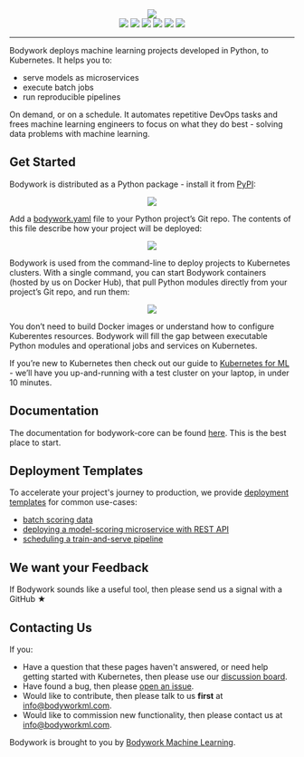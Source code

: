 <div align="center">
<img src="https://bodywork-media.s3.eu-west-2.amazonaws.com/website_logo_transparent_background_full.png"/>
</div>

<div align="center">
<img src="https://pepy.tech/badge/bodywork"/>
<img src="https://img.shields.io/pypi/pyversions/bodywork"/>
<img src="https://img.shields.io/github/license/bodywork-ml/bodywork-core?color=success"/>
<img src="https://circleci.com/gh/bodywork-ml/bodywork-core.svg?style=shield"/>
<img src="https://codecov.io/gh/bodywork-ml/bodywork-core/branch/master/graph/badge.svg?token=QGPGZHVH9H"/>
<img src="https://img.shields.io/pypi/v/bodywork.svg?label=PyPI&logo=PyPI&logoColor=white&color=success"/>
</div>

---

Bodywork deploys machine learning projects developed in Python, to Kubernetes. It helps you to:

* serve models as microservices
* execute batch jobs
* run reproducible pipelines

On demand, or on a schedule. It automates repetitive DevOps tasks and frees machine learning engineers to focus on what they do best - solving data problems with machine learning.

## Get Started

Bodywork is distributed as a Python package - install it from [PyPI](https://pypi.org/project/bodywork/#description):

<div align="center">
<img src="https://bodywork-media.s3.eu-west-2.amazonaws.com/get_started_1.png"/>
</div>

Add a [bodywork.yaml](https://bodywork.readthedocs.io/en/latest/user_guide/#configuring-a-project-for-deployment-with-bodywork) file to your Python project’s Git repo. The contents of this file describe how your project will be deployed:

<div align="center">
<img src="https://bodywork-media.s3.eu-west-2.amazonaws.com/get_started_2.png"/>
</div>

Bodywork is used from the command-line to deploy projects to Kubernetes clusters. With a single command, you can start Bodywork containers (hosted by us on Docker Hub), that pull Python modules directly from your project’s Git repo, and run them:

<div align="center">
<img src="https://bodywork-media.s3.eu-west-2.amazonaws.com/get_started_3.png"/>
</div>

You don’t need to build Docker images or understand how to configure Kuberentes resources. Bodywork will fill the gap between executable Python modules and operational jobs and services on Kubernetes.

If you’re new to Kubernetes then check out our guide to [Kubernetes for ML](https://bodywork.readthedocs.io/en/latest/kubernetes/#getting-started-with-kubernetes) - we’ll have you up-and-running with a test cluster on your laptop, in under 10 minutes.

## Documentation

The documentation for bodywork-core can be found [here](https://bodywork.readthedocs.io/en/latest/). This is the best place to start.

## Deployment Templates

To accelerate your project's journey to production, we provide [deployment templates](https://bodywork.readthedocs.io/en/latest/template_projects/) for common use-cases:

* [batch scoring data](https://github.com/bodywork-ml/bodywork-batch-job-project)
* [deploying a model-scoring microservice with REST API](https://github.com/bodywork-ml/bodywork-serve-model-project)
* [scheduling a train-and-serve pipeline](https://github.com/bodywork-ml/bodywork-ml-pipeline-project)

## We want your Feedback

If Bodywork sounds like a useful tool, then please send us a signal with a GitHub ★

## Contacting Us

If you:

* Have a question that these pages haven't answered, or need help getting started with Kubernetes, then please use our [discussion board](https://github.com/bodywork-ml/bodywork-core/discussions).
* Have found a bug, then please [open an issue](https://github.com/bodywork-ml/bodywork-core/issues).
* Would like to contribute, then please talk to us **first** at [info@bodyworkml.com](mailto:info@bodyworkml.com).
* Would like to commission new functionality, then please contact us at [info@bodyworkml.com](mailto:info@bodyworkml.com).

Bodywork is brought to you by [Bodywork Machine Learning](https://www.bodyworkml.com).
